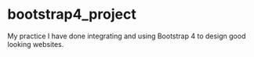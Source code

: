 # bootstrap4_project
My practice I have done integrating and using Bootstrap 4 to design good looking websites.
